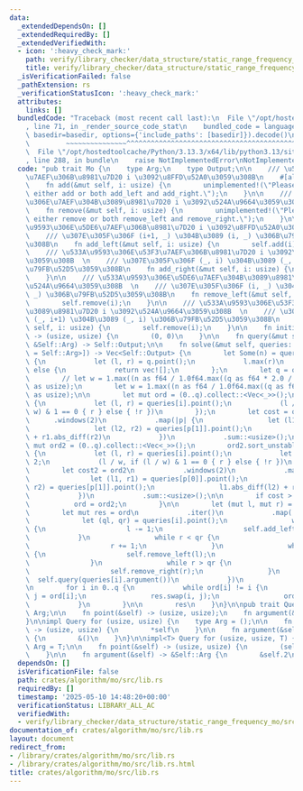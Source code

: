 ```yaml
---
data:
  _extendedDependsOn: []
  _extendedRequiredBy: []
  _extendedVerifiedWith:
  - icon: ':heavy_check_mark:'
    path: verify/library_checker/data_structure/static_range_frequency_mo/src/main.rs
    title: verify/library_checker/data_structure/static_range_frequency_mo/src/main.rs
  _isVerificationFailed: false
  _pathExtension: rs
  _verificationStatusIcon: ':heavy_check_mark:'
  attributes:
    links: []
  bundledCode: "Traceback (most recent call last):\n  File \"/opt/hostedtoolcache/Python/3.13.3/x64/lib/python3.13/site-packages/onlinejudge_verify/documentation/build.py\"\
    , line 71, in _render_source_code_stat\n    bundled_code = language.bundle(stat.path,\
    \ basedir=basedir, options={'include_paths': [basedir]}).decode()\n          \
    \         ~~~~~~~~~~~~~~~^^^^^^^^^^^^^^^^^^^^^^^^^^^^^^^^^^^^^^^^^^^^^^^^^^^^^^^^^^^^^^^^^^\n\
    \  File \"/opt/hostedtoolcache/Python/3.13.3/x64/lib/python3.13/site-packages/onlinejudge_verify/languages/rust.py\"\
    , line 288, in bundle\n    raise NotImplementedError\nNotImplementedError\n"
  code: "pub trait Mo {\n    type Arg;\n    type Output;\n\n    /// \u533A\u9593\u306E\
    \u7AEF\u306B\u8981\u7D20 i \u3092\u8FFD\u52A0\u3059\u308B\n    #[allow(unused_variables)]\n\
    \    fn add(&mut self, i: usize) {\n        unimplemented!(\"Please implement\
    \ either add or both add_left and add_right.\");\n    }\n\n    /// \u533A\u9593\
    \u306E\u7AEF\u304B\u3089\u8981\u7D20 i \u3092\u524A\u9664\u3059\u308B\n    #[allow(unused_variables)]\n\
    \    fn remove(&mut self, i: usize) {\n        unimplemented!(\"Please implement\
    \ either remove or both remove_left and remove_right.\");\n    }\n\n    /// \u533A\
    \u9593\u306E\u5DE6\u7AEF\u306B\u8981\u7D20 i \u3092\u8FFD\u52A0\u3059\u308B  \n\
    \    /// \u307E\u305F\u306F (i+1, _) \u304B\u3089 (i, _) \u306B\u79FB\u52D5\u3059\
    \u308B\n    fn add_left(&mut self, i: usize) {\n        self.add(i);\n    }\n\n\
    \    /// \u533A\u9593\u306E\u53F3\u7AEF\u306B\u8981\u7D20 i \u3092\u8FFD\u52A0\
    \u3059\u308B  \n    /// \u307E\u305F\u306F (_, i) \u304B\u3089 (_, i+1) \u306B\
    \u79FB\u52D5\u3059\u308B\n    fn add_right(&mut self, i: usize) {\n        self.add(i);\n\
    \    }\n\n    /// \u533A\u9593\u306E\u5DE6\u7AEF\u304B\u3089\u8981\u7D20 i \u3092\
    \u524A\u9664\u3059\u308B  \n    /// \u307E\u305F\u306F (i, _) \u304B\u3089 (i+1,\
    \ _) \u306B\u79FB\u52D5\u3059\u308B\n    fn remove_left(&mut self, i: usize) {\n\
    \        self.remove(i);\n    }\n\n    /// \u533A\u9593\u306E\u53F3\u7AEF\u304B\
    \u3089\u8981\u7D20 i \u3092\u524A\u9664\u3059\u308B  \n    /// \u307E\u305F\u306F\
    \ (_, i+1) \u304B\u3089 (_, i) \u306B\u79FB\u52D5\u3059\u308B\n    fn remove_right(&mut\
    \ self, i: usize) {\n        self.remove(i);\n    }\n\n    fn initial_position(&self)\
    \ -> (usize, usize) {\n        (0, 0)\n    }\n\n    fn query(&mut self, query:\
    \ &Self::Arg) -> Self::Output;\n\n    fn solve(&mut self, queries: &[impl Query<Arg\
    \ = Self::Arg>]) -> Vec<Self::Output> {\n        let Some(n) = queries.iter().map(|q|\
    \ {\n            let (l, r) = q.point();\n            l.max(r)\n        }).max()\
    \ else {\n            return vec![];\n        };\n        let q = queries.len();\n\
    \        // let w = 1.max((n as f64 / 1.0f64.max((q as f64 * 2.0 / 3.0).sqrt())).round()\
    \ as usize);\n        let w = 1.max((n as f64 / 1.0f64.max((q as f64).sqrt())).round()\
    \ as usize);\n\n        let mut ord = (0..q).collect::<Vec<_>>();\n        ord.sort_unstable_by_key(|&i|\
    \ {\n            let (l, r) = queries[i].point();\n            (l / w, if (l /\
    \ w) & 1 == 0 { r } else { !r })\n        });\n        let cost = ord\n      \
    \      .windows(2)\n            .map(|p| {\n                let (l1, r1) = queries[p[0]].point();\n\
    \                let (l2, r2) = queries[p[1]].point();\n                l1.abs_diff(l2)\
    \ + r1.abs_diff(r2)\n            })\n            .sum::<usize>();\n\n        let\
    \ mut ord2 = (0..q).collect::<Vec<_>>();\n        ord2.sort_unstable_by_key(|&i|\
    \ {\n            let (l, r) = queries[i].point();\n            let l = l + w /\
    \ 2;\n            (l / w, if (l / w) & 1 == 0 { r } else { !r })\n        });\n\
    \        let cost2 = ord2\n            .windows(2)\n            .map(|p| {\n \
    \               let (l1, r1) = queries[p[0]].point();\n                let (l2,\
    \ r2) = queries[p[1]].point();\n                l1.abs_diff(l2) + r1.abs_diff(r2)\n\
    \            })\n            .sum::<usize>();\n\n        if cost > cost2 {\n \
    \           ord = ord2;\n        }\n\n        let (mut l, mut r) = self.initial_position();\n\
    \        let mut res = ord\n            .iter()\n            .map(|&i| {\n   \
    \             let (ql, qr) = queries[i].point();\n                while l > ql\
    \ {\n                    l -= 1;\n                    self.add_left(l);\n    \
    \            }\n                while r < qr {\n                    self.add_right(r);\n\
    \                    r += 1;\n                }\n                while l < ql\
    \ {\n                    self.remove_left(l);\n                    l += 1;\n \
    \               }\n                while r > qr {\n                    r -= 1;\n\
    \                    self.remove_right(r);\n                }\n              \
    \  self.query(queries[i].argument())\n            })\n            .collect::<Vec<_>>();\n\
    \n        for i in 0..q {\n            while ord[i] != i {\n                let\
    \ j = ord[i];\n                res.swap(i, j);\n                ord.swap(i, j);\n\
    \            }\n        }\n\n        res\n    }\n}\n\npub trait Query {\n    type\
    \ Arg;\n\n    fn point(&self) -> (usize, usize);\n    fn argument(&self) -> &Self::Arg;\n\
    }\n\nimpl Query for (usize, usize) {\n    type Arg = ();\n\n    fn point(&self)\
    \ -> (usize, usize) {\n        *self\n    }\n\n    fn argument(&self) -> &Self::Arg\
    \ {\n        &()\n    }\n}\n\nimpl<T> Query for (usize, usize, T) {\n    type\
    \ Arg = T;\n\n    fn point(&self) -> (usize, usize) {\n        (self.0, self.1)\n\
    \    }\n\n    fn argument(&self) -> &Self::Arg {\n        &self.2\n    }\n}\n"
  dependsOn: []
  isVerificationFile: false
  path: crates/algorithm/mo/src/lib.rs
  requiredBy: []
  timestamp: '2025-05-10 14:48:20+00:00'
  verificationStatus: LIBRARY_ALL_AC
  verifiedWith:
  - verify/library_checker/data_structure/static_range_frequency_mo/src/main.rs
documentation_of: crates/algorithm/mo/src/lib.rs
layout: document
redirect_from:
- /library/crates/algorithm/mo/src/lib.rs
- /library/crates/algorithm/mo/src/lib.rs.html
title: crates/algorithm/mo/src/lib.rs
---
```

